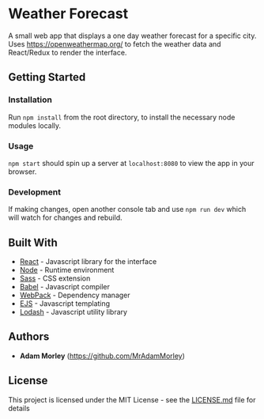 # Weather Forecast

A small web app that displays a one day weather forecast for a specific city. Uses https://openweathermap.org/ to fetch the weather data and React/Redux to render the interface.

## Getting Started

### Installation

Run `npm install` from the root directory, to install the necessary node modules locally.

### Usage

`npm start` should spin up a server at `localhost:8080` to view the app in your browser.

### Development

If making changes, open another console tab and use `npm run dev` which will watch for changes and rebuild.

## Built With

* [React](https://reactjs.org/) - Javascript library for the interface
* [Node](https://reactjs.org/) - Runtime environment
* [Sass](https://sass-lang.com/) - CSS extension
* [Babel](https://babeljs.io/) - Javascript compiler
* [WebPack](https://webpack.js.org/) - Dependency manager
* [EJS](http://ejs.co/) - Javascript templating
* [Lodash](https://lodash.com/) - Javascript utility library

## Authors

* **Adam Morley** (https://github.com/MrAdamMorley)

## License

This project is licensed under the MIT License - see the [LICENSE.md](LICENSE.md) file for details

